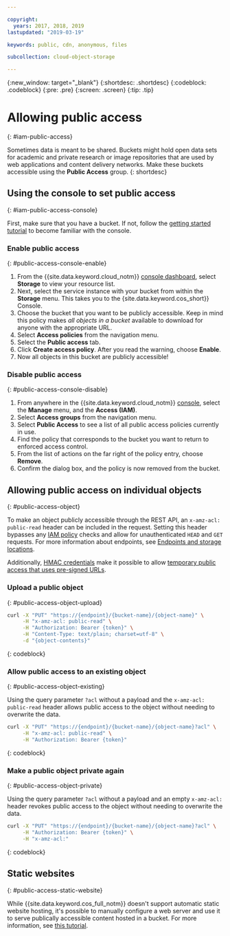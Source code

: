 ```yaml
---

copyright:
  years: 2017, 2018, 2019
lastupdated: "2019-03-19"

keywords: public, cdn, anonymous, files

subcollection: cloud-object-storage

---
```

{:new_window: target="_blank"}
{:shortdesc: .shortdesc}
{:codeblock: .codeblock}
{:pre: .pre}
{:screen: .screen}
{:tip: .tip}

# Allowing public access
{: #iam-public-access}

Sometimes data is meant to be shared. Buckets might hold open data sets for academic and private research or image repositories that are used by web applications and content delivery networks. Make these buckets accessible using the **Public Access** group.
{: shortdesc}

## Using the console to set public access
{: #iam-public-access-console}

First, make sure that you have a bucket. If not, follow the [getting started tutorial](/docs/services/cloud-object-storage?topic=cloud-object-storage-getting-started) to become familiar with the console.

### Enable public access
{: #public-access-console-enable}

1. From the {{site.data.keyword.cloud_notm}} [console dashboard](https://cloud.ibm.com/), select **Storage** to view your resource list.
2. Next, select the service instance with your bucket from within the **Storage** menu. This takes you to the {site.data.keyword.cos_short}} Console.
3. Choose the bucket that you want to be publicly accessible. Keep in mind this policy makes _all objects in a bucket_ available to download for anyone with the appropriate URL.
4. Select **Access policies** from the navigation menu.
5. Select the **Public access** tab.
6. Click **Create access policy**. After you read the warning, choose **Enable**.
7. Now all objects in this bucket are publicly accessible!

### Disable public access
{: #public-access-console-disable}

1. From anywhere in the {{site.data.keyword.cloud_notm}} [console](https://cloud.ibm.com/), select the **Manage** menu, and the **Access (IAM)**.
2. Select **Access groups** from the navigation menu.
3. Select **Public Access** to see a list of all public access policies currently in use.
4. Find the policy that corresponds to the bucket you want to return to enforced access control.
5. From the list of actions on the far right of the policy entry, choose **Remove**.
6. Confirm the dialog box, and the policy is now removed from the bucket.

## Allowing public access on individual objects
{: #public-access-object}

To make an object publicly accessible through the REST API, an `x-amz-acl: public-read` header can be included in the request. Setting this header bypasses any [IAM policy](/docs/services/cloud-object-storage/iam?topic=cloud-object-storage-iam-overview) checks and allow for unauthenticated `HEAD` and `GET` requests. For more information about endpoints, see [Endpoints and storage locations](/docs/services/cloud-object-storage?topic=cloud-object-storage-endpoints#endpoints).

Additionally, [HMAC credentials](/docs/services/cloud-object-storage/hmac?topic=cloud-object-storage-hmac-signature) make it possible to allow [temporary public access that uses pre-signed URLs](/docs/services/cloud-object-storage/hmac?topic=cloud-object-storage-presign-url).

### Upload a public object
{: #public-access-object-upload}

```sh
curl -X "PUT" "https://{endpoint}/{bucket-name}/{object-name}" \
     -H "x-amz-acl: public-read" \
     -H "Authorization: Bearer {token}" \
     -H "Content-Type: text/plain; charset=utf-8" \
     -d "{object-contents}"
```
{: codeblock}

### Allow public access to an existing object
{: #public-access-object-existing}

Using the query parameter `?acl` without a payload and the `x-amz-acl: public-read` header allows public access to the object without needing to overwrite the data.

```sh
curl -X "PUT" "https://{endpoint}/{bucket-name}/{object-name}?acl" \
     -H "x-amz-acl: public-read" \
     -H "Authorization: Bearer {token}"
```
{: codeblock}

### Make a public object private again
{: #public-access-object-private}

Using the query parameter `?acl` without a payload and an empty `x-amz-acl:` header revokes public access to the object without needing to overwrite the data.

```sh
curl -X "PUT" "https://{endpoint}/{bucket-name}/{object-name}?acl" \
     -H "Authorization: Bearer {token}" \
     -H "x-amz-acl:"
```
{: codeblock}

## Static websites
{: #public-access-static-website}

While {{site.data.keyword.cos_full_notm}} doesn't support automatic static website hosting, it's possible to manually configure a web server and use it to serve publically accessible content hosted in a bucket. For more information, see [this tutorial](https://www.ibm.com/cloud/blog/static-websites-cloud-object-storage-cos).
